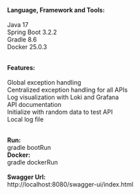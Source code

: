 <b>Language, Framework and Tools:</b>
</br>
</br>
  Java 17
  </br>
  Spring Boot 3.2.2
  </br>
  Gradle 8.6
  </br>
  Docker 25.0.3
  </br>
</br>

<b>Features:</b>
</br>
</br>
  Global exception handling
  </br>
  Centralized exception handling for all APIs
  </br>
  Log visualization with Loki and Grafana
  </br>
  API documentation
  </br>
  Initialize with random data to test API
  </br>
  Local log file
  </br></br>

<b>Run:</b>
</br>
  gradle bootRun
  </br>
<b>Docker:</b>
</br>
  gradle dockerRun
</br>
</br>
<b>Swagger Url:</b>
</br>
  http://localhost:8080/swagger-ui/index.html
  
